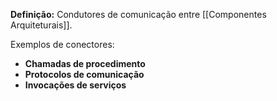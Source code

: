 **Definição:** Condutores de comunicação entre [[Componentes Arquiteturais]]. 

Exemplos de conectores:
- **Chamadas de procedimento**
- **Protocolos de comunicação**
- **Invocações de serviços**